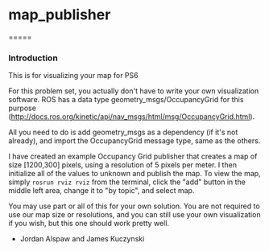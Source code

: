 # map_publisher

=====

### **Introduction**
This is for visualizing your map for PS6

For this problem set, you actually don't have to  write your own visualization
software.  ROS has a data type geometry_msgs/OccupancyGrid for this purpose
(http://docs.ros.org/kinetic/api/nav_msgs/html/msg/OccupancyGrid.html).

All you need to do is add geometry_msgs as a dependency (if it's not already),
and import the OccupancyGrid message type, same as the others.

I have created an example Occupancy Grid publisher that creates a map of size
[1200,300] pixels, using a resolution of 5 pixels per meter.  I then
initialize all of the values to unknown and publish the map.  To view the map,
simply ```rosrun rviz rviz``` from the terminal, click the "add" button in the
middle left area, change it to "by topic", and select map.

You may use part or all of this for your own solution.  You are not required
to use our map size or resolutions, and you can still use your own
visualization if you wish, but this one should work pretty well.

- Jordan Alspaw and James Kuczynski
